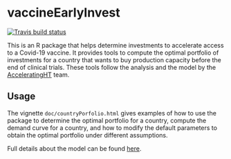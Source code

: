 # vaccineEarlyInvest

<!-- badges: start -->
  [![Travis build status](https://travis-ci.com/jc-castillo/vaccineEarlyInvest.svg?branch=master)](https://travis-ci.com/jc-castillo/vaccineEarlyInvest)
<!-- badges: end -->
  
This is an R package that helps determine investments to accelerate access to a Covid-19 vaccine. It provides tools to compute the optimal portfolio of investments for a country that wants to buy production capacity before the end of clinical trials. These tools follow the analysis and the model by the [AcceleratingHT](www.acceleratinght.org) team.

## Usage

The vignette `doc/countryPorfolio.html` gives examples of how to use the package to determine the optimal portfolio for a country, compute the demand curve for a country, and how to modify the default parameters to obtain the optimal portfolio under different assumptions.

Full details about the model can be found [here](www.acceleratinght.org/link_to_appendix).